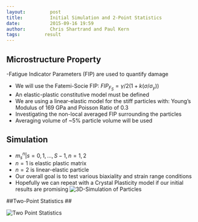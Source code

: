 ```yaml
---
layout:     	post
title:      	Initial Simulation and 2-Point Statistics
date:       	2015-09-16 19:59
author:     	Chris Shartrand and Paul Kern
tags:         result
---
```

<!-- Start Writing Below in Markdown -->

## Microstructure Property ##

-Fatigue Indicator Parameters (FIP) are used to quantify damage
 - We will use the Fatemi-Socie FIP: $FIP_F_S=\gamma/2 (1+k(\sigma/\sigma_y ))$
 - An elastic-plastic constitutive model must be defined
 - We are using a linear-elastic model for the stiff particles with: Young’s Modulus of 169 GPa and Poisson Ratio of 0.3
 - Investigating the non-local averaged FIP surrounding the particles
 - Averaging volume of ~5% particle volume will be used
 
## Simulation ##

 - ${m_s^n |s=0,1,…,S-1,n=1,2}$
 - $n=1$ is elastic plastic matrix
 - $n=2$ is linear-elastic particle
 - Our overall goal is to test various biaxiality and strain range conditions
 - Hopefully we can repeat with a Crystal Plasticity model if our initial results are promising 
![3D-Simulation of Particles](/MIC-AL7075-PARTICLES/img/Presentation%20Images/Particles_D3D.png)

##Two-Point Statistics ##

![Two Point Statistics](/MIC-AL7075-PARTICLES/img/Presentation_Images/2_point.png)